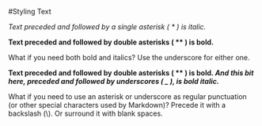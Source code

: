 #Styling Text

*Text preceded and followed by a single asterisk ( * ) is italic.*

**Text preceded and followed by double asterisks ( \*\* ) is bold.**

What if you need both bold and italics? Use the underscore for either one.

**Text preceded and followed by double asterisks ( \*\* ) is bold. _And this bit here, preceded and followed by underscores ( _ ), is bold italic._**

What if you need to use an asterisk or underscore as regular punctuation (or other special characters used by Markdown)? Precede it with a backslash (\\). Or surround it with blank spaces.


